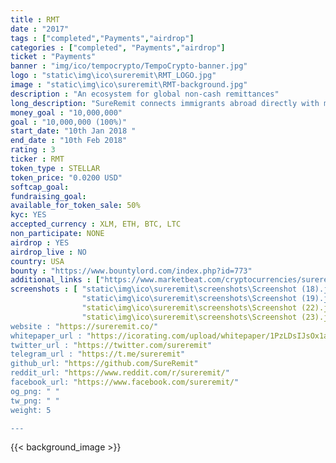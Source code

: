 ```yaml
---
title : RMT
date : "2017"
tags : ["completed","Payments","airdrop"]
categories : ["completed", "Payments","airdrop"]
ticket : "Payments"
banner : "img/ico/tempocrypto/TempoCrypto-banner.jpg"
logo : "static\img\ico\sureremit\RMT_LOGO.jpg"
image : "static\img\ico\sureremit\RMT-background.jpg"
description : "An ecosystem for global non-cash remittances"
long_description: "SureRemit connects immigrants abroad directly with merchants that provide the services needed by their loved ones back home. With Remit tokens, immigrants all over the world can access digital shopping vouchers that can be spent by loved ones on goods and services at accepting merchants wherever they are. They can also pay for hundreds of utility bills and mobile airtime credits directly from the SureRemit application.."
money_goal : "10,000,000"
goal : "10,000,000 (100%)"
start_date: "10th Jan 2018 "
end_date : "10th Feb 2018"
rating : 3
ticker : RMT
token_type : STELLAR
token_price: "0.0200 USD"
softcap_goal:  
fundraising_goal:  
available_for_token_sale: 50%
kyc: YES
accepted_currency : XLM, ETH, BTC, LTC
non_participate: NONE  
airdrop : YES
airdrop_live : NO
country: USA
bounty : "https://www.bountylord.com/index.php?id=773"
additional_links : ["https://www.marketbeat.com/cryptocurrencies/sureremit/"]
screenshots : [ "static\img\ico\sureremit\screenshots\Screenshot (18).jpg",
                "static\img\ico\sureremit\screenshots\Screenshot (19).jpg,
                "static\img\ico\sureremit\screenshots\Screenshot (22).jpg",
                "static\img\ico\sureremit\screenshots\Screenshot (23).jpg",]
website : "https://sureremit.co/"
whitepaper_url : "https://icorating.com/upload/whitepaper/1PzLDsIJsOx1aeFXEUK8Wy9JsnLuoNulxIrYOhVu.pdf"
twitter_url : "https://twitter.com/sureremit"
telegram_url : "https://t.me/sureremit"
github_url: "https://github.com/SureRemit"
reddit_url: "https://www.reddit.com/r/sureremit/"
facebook_url: "https://www.facebook.com/sureremit/"
og_png: " "
tw_png: " "
weight: 5

---
```



{{< background_image >}}
